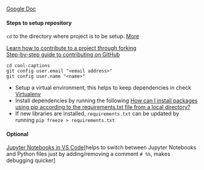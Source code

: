 [Google Doc](https://docs.google.com/document/d/1MhVsi7tR6hI2dCiAWltr7TYPIFluPz6PjkmNNClxi7M/edit)

#### Steps to setup repository

`cd` to the directory where project is to be setup. [More](https://git-scm.com/book/en/v2/Getting-Started-First-Time-Git-Setup)

[Learn how to contribute to a project through forking](https://guides.github.com/activities/forking/)<br />
[Step-by-step guide to contributing on GitHub](https://www.dataschool.io/how-to-contribute-on-github/)
```
cd cool-captions
git config user.email "<email address>"
git config user.name "<name>"
```
- Setup a virtual environment, this helps to keep dependencies in check
[Virtualenv](https://sourabhbajaj.com/mac-setup/Python/virtualenv.html)
- Install dependencies by running the following
[How can I install packages using pip according to the requirements.txt file from a local directory?](https://stackoverflow.com/questions/7225900/how-can-i-install-packages-using-pip-according-to-the-requirements-txt-file-from)
- If new libraries are installed, `requirements.txt` can be updated by running `pip freeze > requirements.txt`

#### Optional

[Jupyter Notebooks in VS Code](https://code.visualstudio.com/docs/datascience/jupyter-notebooks)[helps to switch between Jupyter Notebooks and Python files just by adding/removing a comment `# %%`, makes debugging quicker]
